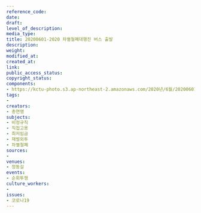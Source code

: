 ```yaml
---
reference_code: 
date: 
draft: 
level_of_description: 
media_type: 
title: 20200601-2020 차별철폐대행진 버스 출발
description: 
weight: 
modified_at: 
created_at: 
link: 
public_access_status: 
copyright_status: 
components:
- https://kctu-photo.s3.ap-northeast-2.amazonaws.com/2020년/6월/20200601-2020+차별철폐대행진+버스+출발/_CTU0147.jpg
tags:
- 
creators:
- 총연맹
subjects:
- 비정규직
- 직접고용
- 최저임금
- 재벌외투
- 차별철폐
sources:
- 
venues:
- 정동길
events:
- 순회투쟁
culture_workers:
- 
issues:
- 코로나19
---
```

